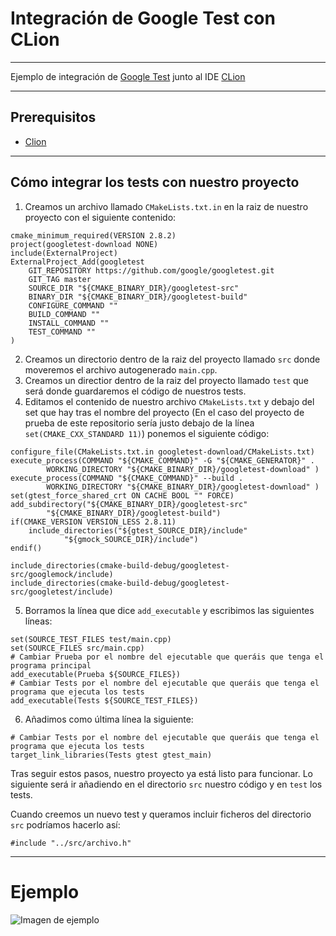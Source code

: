 # Integración de Google Test con CLion
---
Ejemplo de integración de [Google Test](https://github.com/google/googletest) junto al IDE [CLion](https://www.jetbrains.com/clion/)

---
## Prerequisitos
- [Clion](https://www.jetbrains.com/clion/)
---
## Cómo integrar los tests con nuestro proyecto
1. Creamos un archivo llamado `CMakeLists.txt.in` en la raiz de nuestro proyecto con el siguiente contenido:
```
cmake_minimum_required(VERSION 2.8.2)
project(googletest-download NONE)
include(ExternalProject)
ExternalProject_Add(googletest
    GIT_REPOSITORY https://github.com/google/googletest.git
    GIT_TAG master
    SOURCE_DIR "${CMAKE_BINARY_DIR}/googletest-src"
    BINARY_DIR "${CMAKE_BINARY_DIR}/googletest-build"
    CONFIGURE_COMMAND ""
    BUILD_COMMAND ""
    INSTALL_COMMAND ""
    TEST_COMMAND ""
)
```
2. Creamos un directorio dentro de la raiz del proyecto llamado `src` donde moveremos el archivo autogenerado `main.cpp`.
3. Creamos un directior dentro de la raiz del proyecto llamado `test` que será donde guardaremos el código de nuestros tests.
4. Editamos el contenido de nuestro archivo `CMakeLists.txt` y debajo del set que hay tras el nombre del proyecto (En el caso del proyecto de prueba de este repositorio sería justo debajo de la línea `set(CMAKE_CXX_STANDARD 11)`) ponemos el siguiente código:
```
configure_file(CMakeLists.txt.in googletest-download/CMakeLists.txt)
execute_process(COMMAND "${CMAKE_COMMAND}" -G "${CMAKE_GENERATOR}" .
        WORKING_DIRECTORY "${CMAKE_BINARY_DIR}/googletest-download" )
execute_process(COMMAND "${CMAKE_COMMAND}" --build .
        WORKING_DIRECTORY "${CMAKE_BINARY_DIR}/googletest-download" )
set(gtest_force_shared_crt ON CACHE BOOL "" FORCE)
add_subdirectory("${CMAKE_BINARY_DIR}/googletest-src"
        "${CMAKE_BINARY_DIR}/googletest-build")
if(CMAKE_VERSION VERSION_LESS 2.8.11)
    include_directories("${gtest_SOURCE_DIR}/include"
            "${gmock_SOURCE_DIR}/include")
endif()

include_directories(cmake-build-debug/googletest-src/googlemock/include)
include_directories(cmake-build-debug/googletest-src/googletest/include)
```
5. Borramos la línea que dice `add_executable`  y escribimos las siguientes líneas:
```
set(SOURCE_TEST_FILES test/main.cpp)
set(SOURCE_FILES src/main.cpp)
# Cambiar Prueba por el nombre del ejecutable que queráis que tenga el programa principal
add_executable(Prueba ${SOURCE_FILES})
# Cambiar Tests por el nombre del ejecutable que queráis que tenga el programa que ejecuta los tests
add_executable(Tests ${SOURCE_TEST_FILES})
```
6. Añadimos como última línea la siguiente:
```
# Cambiar Tests por el nombre del ejecutable que queráis que tenga el programa que ejecuta los tests
target_link_libraries(Tests gtest gtest_main)
```


Tras seguir estos pasos, nuestro proyecto ya está listo para funcionar. Lo siguiente será ir añadiendo en el directorio `src` nuestro código y en `test` los tests.

Cuando creemos un nuevo test y queramos incluir ficheros del directorio `src` podríamos hacerlo así:
```
#include "../src/archivo.h"
```
---
# Ejemplo
![Imagen de ejemplo](https://i.imgur.com/ujgOBj4.png)
